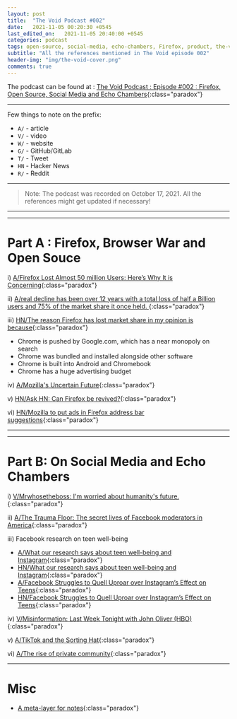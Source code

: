 ```yaml
---
layout: post
title:  "The Void Podcast #002"
date:   2021-11-05 00:20:30 +0545
last_edited_on:   2021-11-05 20:40:00 +0545
categories: podcast
tags: open-source, social-media, echo-chambers, Firefox, product, the-void
subtitle: "All the references mentioned in The Void episode 002"
header-img: "img/the-void-cover.png"
comments: true
---
```


The podcast can be found at : [The Void Podcast : Episode #002 : Firefox, Open Source, Social Media  and Echo Chambers](https://youtu.be/mrvaelfcCvU){:class="paradox"}

---

Few things to note on the prefix:
 - `A/` - article
 - `V/` - video
 - `W/` - website
 - `G/` - GitHub/GitLab
 - `T/` - Tweet
 - `HN` - Hacker News
 - `R/` - Reddit

---

> Note: The podcast was recorded on October 17, 2021. All the references might get updated if necessary!

---
---

# Part A : Firefox, Browser War and Open Souce

i) [A/Firefox Lost Almost 50 million Users: Here’s Why It is Concerning](https://news.itsfoss.com/firefox-decline/){:class="paradox"}

ii) [A/real decline has been over 12 years with a total loss of half a Billion users and 75% of the market share it once held. ](https://news.itsfoss.com/firefox-continuous-decline/){:class="paradox"}

iii) [HN/The reason Firefox has lost market share in my opinion is because](https://news.ycombinator.com/item?id=24166971){:class="paradox"}
- Chrome is pushed by Google.com, which has a near monopoly on search
- Chrome was bundled and installed alongside other software
- Chrome is built into Android and Chromebook
- Chrome has a huge advertising budget

iv) [A/Mozilla's Uncertain Future](https://frankhecker.com/2020/08/13/mozillas-uncertain-future/#whither-mozilla){:class="paradox"}

v) [HN/Ask HN: Can Firefox be revived?](https://news.ycombinator.com/item?id=28954390){:class="paradox"}

vi) [HN/Mozilla to put ads in Firefox address bar suggestions](https://news.ycombinator.com/item?id=28783381){:class="paradox"}

---
---

# Part B: On Social Media and Echo Chambers

i) [V/Mrwhosetheboss: I'm worried about humanity's future.](https://www.youtube.com/watch?v=FZvee3-PEzo){:class="paradox"}

ii) [A/The Trauma Floor: The secret lives of Facebook moderators in America](https://www.theverge.com/2019/2/25/18229714/cognizant-facebook-content-moderator-interviews-trauma-working-conditions-arizona){:class="paradox"}

iii) Facebook research on teen well-being
- [A/What our research says about teen well-being and Instagram](https://about.fb.com/news/2021/09/research-teen-well-being-and-instagram/){:class="paradox"}
- [HN/What our research says about teen well-being and Instagram](https://news.ycombinator.com/item?id=28665503){:class="paradox"}
- [A/Facebook Struggles to Quell Uproar over Instagram’s Effect on Teens](https://www.nytimes.com/2021/10/01/technology/facebook-instagram-teenagers.html){:class="paradox"}
- [HN/Facebook Struggles to Quell Uproar over Instagram’s Effect on Teens](https://news.ycombinator.com/item?id=28725112){:class="paradox"}

iv) [V/Misinformation: Last Week Tonight with John Oliver (HBO)](https://www.youtube.com/watch?v=l5jtFqWq5iU){:class="paradox"}

v) [A/TikTok and the Sorting Hat](https://www.eugenewei.com/blog/2020/8/3/tiktok-and-the-sorting-hat){:class="paradox"}

vi) [A/The rise of private community](https://www.stevepavlina.com/blog/2018/01/rise-private-communities/){:class="paradox"}

---

# Misc

- [A meta-layer for notes](https://julian.digital/2020/09/04/a-meta-layer-for-notes/){:class="paradox"}
